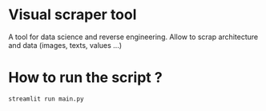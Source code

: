 # Visual scraper tool

A tool for data science and reverse engineering.
Allow to scrap architecture and data (images, texts, values ...)

# How to run the script ?

```sh
streamlit run main.py
```